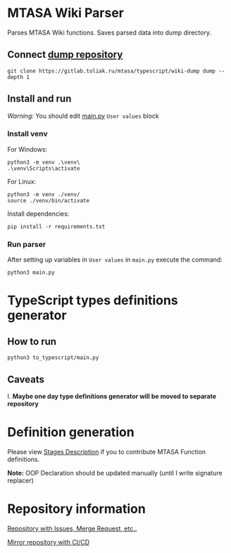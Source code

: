 # MTASA Wiki Parser

Parses MTASA Wiki functions. Saves parsed data into dump directory.

## Connect [dump repository](https://gitlab.toliak.ru/mtasa/typescript/wiki-dump)

```shell
git clone https://gitlab.toliak.ru/mtasa/typescript/wiki-dump dump --depth 1
```

## Install and run

*Warning:* You should edit [main.py](main.py) `User values` block

### Install venv

For Windows:

```shell
python3 -m venv .\venv\
.\venv\Scripts\activate
```

For Linux:

```shell
python3 -m venv ./venv/
source ./venv/bin/activate
```

Install dependencies:

```shell
pip install -r requirements.txt
```

### Run parser

After setting up variables in `User values` in `main.py` execute the command:

```shell
python3 main.py
```

# TypeScript types definitions generator

## How to run

```shell
python3 to_typescript/main.py
```

## Caveats

I. **Maybe one day type definitions generator will be moved to separate repository**

# Definition generation

Please view [Stages Description](docs/FunctionDocPipeline.png) if you to contribute MTASA Function definitions.

**Note:** OOP Declaration should be updated manually (until I write signature replacer)

# Repository information

[comment]: <> (TODO: Link)
[Repository with Issues, Merge Request, etc..](github.com)

[Mirror repository with CI/CD](https://gitlab.toliak.ru/mtasa/typescript/wiki-parser-python) 